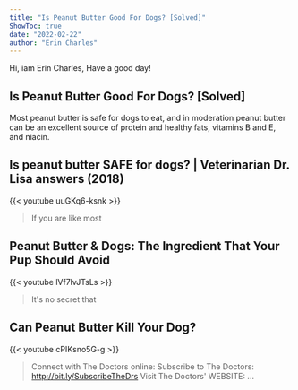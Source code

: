 ```yaml
---
title: "Is Peanut Butter Good For Dogs? [Solved]"
ShowToc: true 
date: "2022-02-22"
author: "Erin Charles" 
---
```


Hi, iam Erin Charles, Have a good day!
## Is Peanut Butter Good For Dogs? [Solved]
Most peanut butter is safe for dogs to eat, and in moderation peanut butter can be an excellent source of protein and healthy fats, vitamins B and E, and niacin.

## Is peanut butter SAFE for dogs? | Veterinarian Dr. Lisa answers (2018)
{{< youtube uuGKq6-ksnk >}}
>If you are like most 

## Peanut Butter & Dogs: The Ingredient That Your Pup Should Avoid
{{< youtube lVf7lvJTsLs >}}
>It's no secret that 

## Can Peanut Butter Kill Your Dog?
{{< youtube cPIKsno5G-g >}}
>Connect with The Doctors online: Subscribe to The Doctors: http://bit.ly/SubscribeTheDrs Visit The Doctors' WEBSITE: ...

